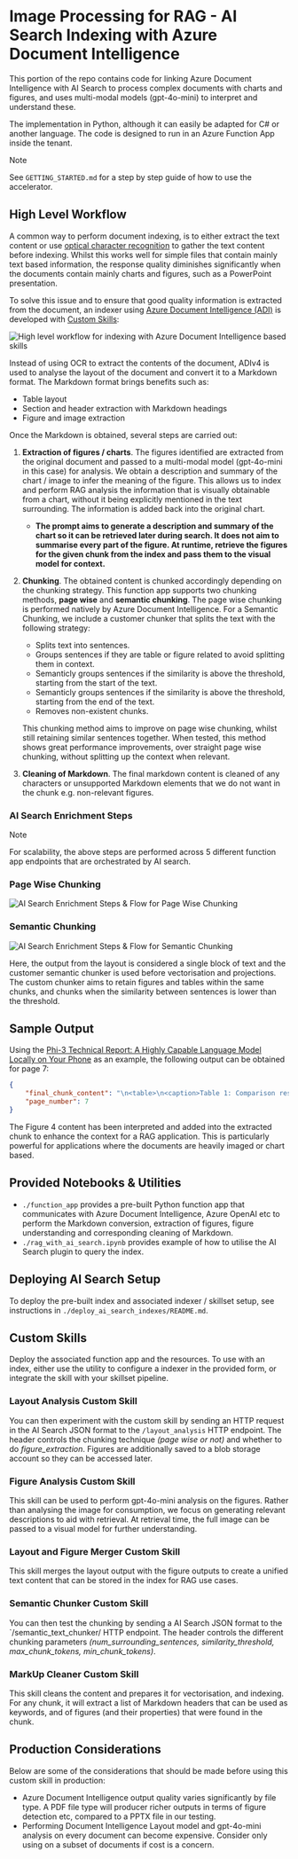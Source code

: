 # Image Processing for RAG - AI Search Indexing with Azure Document Intelligence

This portion of the repo contains code for linking Azure Document Intelligence with AI Search to process complex documents with charts and figures, and uses multi-modal models (gpt-4o-mini) to interpret and understand these.

The implementation in Python, although it can easily be adapted for C# or another language. The code is designed to run in an Azure Function App inside the tenant.

> [!NOTE]
>
> See `GETTING_STARTED.md` for a step by step guide of how to use the accelerator.

## High Level Workflow

A common way to perform document indexing, is to either extract the text content or use [optical character recognition](https://learn.microsoft.com/en-us/azure/search/cognitive-search-skill-ocr) to gather the text content before indexing. Whilst this works well for simple files that contain mainly text based information, the response quality diminishes significantly when the documents contain mainly charts and figures, such as a PowerPoint presentation.

To solve this issue and to ensure that good quality information is extracted from the document, an indexer using [Azure Document Intelligence (ADI)](https://learn.microsoft.com/en-us/azure/ai-services/document-intelligence/overview?view=doc-intel-4.0.0) is developed with [Custom Skills](https://learn.microsoft.com/en-us/azure/search/cognitive-search-custom-skill-web-api):

![High level workflow for indexing with Azure Document Intelligence based skills](./images/Indexing%20vs%20Indexing%20with%20ADI.png "Indexing with Azure Document Intelligence Approach")

Instead of using OCR to extract the contents of the document, ADIv4 is used to analyse the layout of the document and convert it to a Markdown format. The Markdown format brings benefits such as:

- Table layout
- Section and header extraction with Markdown headings
- Figure and image extraction

Once the Markdown is obtained, several steps are carried out:

1. **Extraction of figures / charts**. The figures identified are extracted from the original document and passed to a multi-modal model (gpt-4o-mini in this case) for analysis. We obtain a description and summary of the chart / image to infer the meaning of the figure. This allows us to index and perform RAG analysis the information that is visually obtainable from a chart, without it being explicitly mentioned in the text surrounding. The information is added back into the original chart.
    - **The prompt aims to generate a description and summary of the chart so it can be retrieved later during search. It does not aim to summarise every part of the figure. At runtime, retrieve the figures for the given chunk from the index and pass them to the visual model for context.**

2. **Chunking**. The obtained content is chunked accordingly depending on the chunking strategy. This function app supports two chunking methods, **page wise** and **semantic chunking**. The page wise chunking is performed natively by Azure Document Intelligence. For a Semantic Chunking, we include a customer chunker that splits the text with the following strategy:

    - Splits text into sentences.
    - Groups sentences if they are table or figure related to avoid splitting them in context.
    - Semanticly groups sentences if the similarity is above the threshold, starting from the start of the text.
    - Semanticly groups sentences if the similarity is above the threshold, starting from the end of the text.
    - Removes non-existent chunks.

    This chunking method aims to improve on page wise chunking, whilst still retaining similar sentences together. When tested, this method shows great performance improvements, over straight page wise chunking, without splitting up the context when relevant.

3. **Cleaning of Markdown**. The final markdown content is cleaned of any characters or unsupported Markdown elements that we do not want in the chunk e.g. non-relevant figures.

### AI Search Enrichment Steps

> [!NOTE]
>
> For scalability, the above steps are performed across 5 different function app endpoints that are orchestrated by AI search.

### Page Wise Chunking

![AI Search Enrichment Steps & Flow for Page Wise Chunking](./images/Page%20Wise%20Chunking.png "Page Wise Chunking Enrichment Steps")

### Semantic Chunking

![AI Search Enrichment Steps & Flow for Semantic Chunking](./images/Semantic%20Chunking.png "Semantic Chunking Enrichment Steps")

Here, the output from the layout is considered a single block of text and the customer semantic chunker is used before vectorisation and projections. The custom chunker aims to retain figures and tables within the same chunks, and chunks when the similarity between sentences is lower than the threshold.

## Sample Output

Using the [Phi-3 Technical Report: A Highly Capable Language Model Locally on Your Phone](https://arxiv.org/pdf/2404.14219) as an example, the following output can be obtained for page 7:

```json
{
    "final_chunk_content": "\n<table>\n<caption>Table 1: Comparison results on RepoQA benchmark.</caption>\n<tr>\n<th>Model</th>\n<th>Ctx Size</th>\n<th>Python</th>\n<th>C++</th>\n<th>Rust</th>\n<th>Java</th>\n<th>TypeScript</th>\n<th>Average</th>\n</tr>\n<tr>\n<td>gpt-4O-2024-05-13</td>\n<td>128k</td>\n<td>95</td>\n<td>80</td>\n<td>85</td>\n<td>96</td>\n<td>97</td>\n<td>90.6</td>\n</tr>\n<tr>\n<td>gemini-1.5-flash-latest</td>\n<td>1000k</td>\n<td>93</td>\n<td>79</td>\n<td>87</td>\n<td>94</td>\n<td>97</td>\n<td>90</td>\n</tr>\n<tr>\n<td>Phi-3.5-MoE</td>\n<td>128k</td>\n<td>89</td>\n<td>74</td>\n<td>81</td>\n<td>88</td>\n<td>95</td>\n<td>85</td>\n</tr>\n<tr>\n<td>Phi-3.5-Mini</td>\n<td>128k</td>\n<td>86</td>\n<td>67</td>\n<td>73</td>\n<td>77</td>\n<td>82</td>\n<td>77</td>\n</tr>\n<tr>\n<td>Llama-3.1-8B-Instruct</td>\n<td>128k</td>\n<td>80</td>\n<td>65</td>\n<td>73</td>\n<td>76</td>\n<td>63</td>\n<td>71</td>\n</tr>\n<tr>\n<td>Mixtral-8x7B-Instruct-v0.1</td>\n<td>32k</td>\n<td>66</td>\n<td>65</td>\n<td>64</td>\n<td>71</td>\n<td>74</td>\n<td>68</td>\n</tr>\n<tr>\n<td>Mixtral-8x22B-Instruct-v0.1</td>\n<td>64k</td>\n<td>60</td>\n<td>67</td>\n<td>74</td>\n<td>83</td>\n<td>55</td>\n<td>67.8</td>\n</tr>\n</table>\n\n\nsuch as Arabic, Chinese, Russian, Ukrainian, and Vietnamese, with average MMLU-multilingual scores\nof 55.4 and 47.3, respectively. Due to its larger model capacity, phi-3.5-MoE achieves a significantly\nhigher average score of 69.9, outperforming phi-3.5-mini.\n\nMMLU(5-shot) MultiLingual\n\nPhi-3-mini\n\nPhi-3.5-mini\n\nPhi-3.5-MoE\n\n\n<!-- FigureContent=\"**Technical Analysis of Figure 4: Comparison of phi-3-mini, phi-3.5-mini and phi-3.5-MoE on MMLU-Multilingual tasks**\n\n1. **Overview:**\n   - The image is a bar chart comparing the performance of three different models—phi-3-mini, phi-3.5-mini, and phi-3.5-MoE—on MMLU-Multilingual tasks across various languages.\n\n2. **Axes:**\n   - The x-axis represents the languages in which the tasks were performed. The languages listed are: Arabic, Chinese, Dutch, French, German, Italian, Russian, Spanish, Ukrainian, Vietnamese, and English.\n   - The y-axis represents the performance, likely measured in percentage or score, ranging from 0 to 90.\n\n3. **Legend:**\n   - The chart uses three different colors to represent the three models:\n     - Orange bars represent the phi-3-mini model.\n     - Green bars represent the phi-3.5-mini model.\n     - Blue bars represent the phi-3.5-MoE model.\n\n4. **Data Interpretation:**\n   - Across all languages, the phi-3.5-MoE (blue bars) consistently outperforms the other two models, showing the highest bars.\n   - The phi-3.5-mini (green bars) shows better performance than the phi-3-mini (orange bars) in most languages, but not at the level of phi-3.5-MoE.\n\n5. **Language-specific Insights:**\n   - **Arabic**: phi-3.5-MoE shows significantly higher performance compared to the other two models, with phi-3.5-mini outperforming phi-3-mini.\n   - **Chinese**: A similar trend is observed as in Arabic, with phi-3.5-MoE leading by a wide margin.\n   - **Dutch**: Performance is roughly similar between phi-3.5-mini and phi-3.5-MoE, with phi-3.5-MoE being slightly better.\n   - **French**: A clear distinction in performance, with phi-3.5-MoE far exceeding the other two.\n   - **German**: phi-3.5-MoE leads, followed by phi-3.5-mini, while phi-3-mini lags significantly behind.\n   - **Italian**: The performance gap narrows between phi-3.5-mini and phi-3.5-MoE, but the latter is still superior.\n   - **Russian**: phi-3.5-MoE shows noticeably higher performance.\n   - **Spanish**: The performance trend is consistent with the previous languages, with phi-3.5-MoE leading.\n   - **Ukrainian**: A substantial lead by phi-3.5-MoE.\n   - **Vietnamese**: An anomaly where all models show closer performance, yet phi-3.5-MoE still leads.\n   - **English**: The highest performance is seen in English, with phi-3.5-MoE nearly reaching the maximum score.\n\n6. **Conclusion:**\n   - The phi-3.5-MoE model consistently outperforms the phi-3-mini and phi-3.5-mini models across all MMLU-Multilingual tasks.\n   - The phi-3.5-mini model shows a general improvement over the phi-3-mini, but the improvement is not as significant as phi-3.5-MoE.\n\nThis structured analysis provides a comprehensive understanding of the comparative performance of the mentioned models across multilingual tasks.\" -->\n\n\n We evaluate the phi-3.5-mini and phi-3.5-MoE models on two long-context understanding tasks:\nRULER [HSK+24] and RepoQA [LTD+24]. As shown in Tables 1 and 2, both phi-3.5-MoE and phi-\n3.5-mini outperform other open-source models with larger sizes, such as Llama-3.1-8B, Mixtral-8x7B,\nand Mixtral-8x22B, on the RepoQA task, and achieve comparable performance to Llama-3.1-8B on\nthe RULER task. However, we observe a significant performance drop when testing the 128K context\nwindow on the RULER task. We suspect this is due to the lack of high-quality long-context data in\nmid-training, an issue we plan to address in the next version of the model release.\n\n In the table 3, we present a detailed evaluation of the phi-3.5-mini and phi-3.5-MoE models\ncompared with recent SoTA pretrained language models, such as GPT-4o-mini, Gemini-1.5 Flash, and\nopen-source models like Llama-3.1-8B and the Mistral models. The results show that phi-3.5-mini\nachieves performance comparable to much larger models like Mistral-Nemo-12B and Llama-3.1-8B, while\nphi-3.5-MoE significantly outperforms other open-source models, offers performance comparable to\nGemini-1.5 Flash, and achieves above 90% of the average performance of GPT-4o-mini across various\nlanguage benchmarks.\n\n\n\n\n",
    "page_number": 7
}
```

The Figure 4 content has been interpreted and added into the extracted chunk to enhance the context for a RAG application. This is particularly powerful for applications where the documents are heavily imaged or chart based.

## Provided Notebooks \& Utilities

- `./function_app` provides a pre-built Python function app that communicates with Azure Document Intelligence, Azure OpenAI etc to perform the Markdown conversion, extraction of figures, figure understanding and corresponding cleaning of Markdown.
- `./rag_with_ai_search.ipynb` provides example of how to utilise the AI Search plugin to query the index.

## Deploying AI Search Setup

To deploy the pre-built index and associated indexer / skillset setup, see instructions in `./deploy_ai_search_indexes/README.md`.

## Custom Skills

Deploy the associated function app and the resources. To use with an index, either use the utility to configure a indexer in the provided form, or integrate the skill with your skillset pipeline.

### Layout Analysis Custom Skill

You can then experiment with the custom skill by sending an HTTP request in the AI Search JSON format to the `/layout_analysis` HTTP endpoint. The header controls the chunking technique *(page wise or not)* and whether to do *figure_extraction*. Figures are additionally saved to a blob storage account so they can be accessed later.

### Figure Analysis Custom Skill

This skill can be used to perform gpt-4o-mini analysis on the figures. Rather than analysing the image for consumption, we focus on generating relevant descriptions to aid with retrieval. At retrieval time, the full image can be passed to a visual model for further understanding.

### Layout and Figure Merger Custom Skill

This skill merges the layout output with the figure outputs to create a unified text content that can be stored in the index for RAG use cases.

### Semantic Chunker Custom Skill

You can then test the chunking by sending a AI Search JSON format to the `/semantic_text_chunker/ HTTP endpoint. The header controls the different chunking parameters *(num_surrounding_sentences, similarity_threshold, max_chunk_tokens, min_chunk_tokens)*.

### MarkUp Cleaner Custom Skill

This skill cleans the content and prepares it for vectorisation, and indexing. For any chunk, it will extract a list of Markdown headers that can be used as keywords, and of figures (and their properties) that were found in the chunk.

## Production Considerations

Below are some of the considerations that should be made before using this custom skill in production:

- Azure Document Intelligence output quality varies significantly by file type. A PDF file type will producer richer outputs in terms of figure detection etc, compared to a PPTX file in our testing.
- Performing Document Intelligence Layout model and gpt-4o-mini analysis on every document can become expensive. Consider only using on a subset of documents if cost is a concern.
